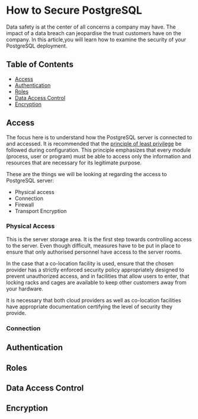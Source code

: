 # How to Secure PostgreSQL

Data safety is at the center of all concerns a company may have. The impact of a data breach can jeopardise the trust customers have on the company. In this article,you will learn how to examine the security of your PostgreSQL deployment.

## Table of Contents

- [Access](#access)
- [Authentication](#authentication)
- [Roles](#roles)
- [Data Access Control](#data-access-control)
- [Encryption](#encryption)


## Access

The focus here is to understand how the PostgreSQL server is connected to and accessed. It is recommended that the [principle of least privilege](https://en.wikipedia.org/wiki/Principle_of_least_privilege) be followed during configuration. This principle emphasizes that every module (process, user or program) must be able to access only the information and resources that are necessary for its legitimate purpose. 

These are the things we will be looking at regarding the access to PostgreSQL server:

- Physical access
- Connection
- Firewall
- Transport Encryption


### Physical Access

This is the server storage area. It is the first step towards controlling access to the server. Even though difficult, measures have to be put in place to ensure that only authorised personnel have access to the server rooms.

In the case that a co-location facility is used, ensure that the chosen provider has a strictly enforced security policy appropriately designed to prevent unauthorized access, and in facilities that allow users to enter, that locking racks and cages are available to keep other customers away from your hardware.

It is necessary that both cloud providers as well as co-location facilities have appropriate documentation certifying the level of security they provide.

### Connection




## Authentication


## Roles


## Data Access Control


## Encryption

